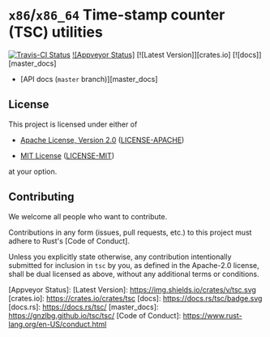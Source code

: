 # `x86`/`x86_64` Time-stamp counter (TSC) utilities

[![Travis-CI Status]][travis] [![Appveyor Status]][appveyor] [![Latest Version]][crates.io] [![docs]][master_docs]

* [API docs (`master` branch)][master_docs]

## License

This project is licensed under either of

* [Apache License, Version 2.0](http://www.apache.org/licenses/LICENSE-2.0)
  ([LICENSE-APACHE](LICENSE-APACHE))

* [MIT License](http://opensource.org/licenses/MIT)
  ([LICENSE-MIT](LICENSE-MIT))

at your option.

## Contributing

We welcome all people who want to contribute.

Contributions in any form (issues, pull requests, etc.) to this project
must adhere to Rust's [Code of Conduct].

Unless you explicitly state otherwise, any contribution intentionally submitted
for inclusion in `tsc` by you, as defined in the Apache-2.0 license, shall be
dual licensed as above, without any additional terms or conditions.

[travis]: https://travis-ci.org/gnzlbg/tsc
[Travis-CI Status]: https://travis-ci.org/gnzlbg/tsc.svg?branch=master
[appveyor]: https://ci.appveyor.com/project/gnzlbg/tsc
[Appveyor Status]: 
[Latest Version]: https://img.shields.io/crates/v/tsc.svg
[crates.io]: https://crates.io/crates/tsc
[docs]: https://docs.rs/tsc/badge.svg
[docs.rs]: https://docs.rs/tsc/
[master_docs]: https://gnzlbg.github.io/tsc/tsc/
[Code of Conduct]: https://www.rust-lang.org/en-US/conduct.html

